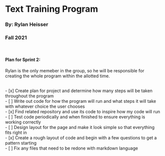 <h1>Text Training Program</h1>
<h3>By: Rylan Heisser</h3>
<h3>Fall 2021</h3>
<br>
<h4>Plan for Sprint 2:</h4>
<p>Rylan is the only memeber in the group, so he will be responsible for creating the whole program within the allotted time.</p>
<br>
- [x] Create plan for project and determine how many steps will be taken throughout the program
<br>
- [ ] Write out code for how the program will run and what steps it will take with whatever choice the user chooses
<br>
- [x] Find related repository and use its code to inspire how my code will run
<br>
- [ ] Test code periodically and when finished to ensure everything is working correctly
<br>
- [ ] Design layout for the page and make it look simple so that everything fits right in
<br>
- [x] Create a rough layout of code and begin with a few questions to get a pattern starting
<br>
- [ ] Fix any files that need to be redone with markdown language